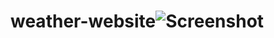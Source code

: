 # weather-website![Screenshot](https://user-images.githubusercontent.com/109647205/179926505-8a3c6d5d-2ca0-4780-b5a3-4c7e1af35ceb.jpg)
